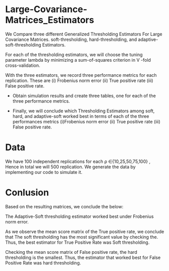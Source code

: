# Large-Covariance-Matrices_Estimators
We Compare three different Generalized Thresholding Estimators For Large Covariance Matrices. soft-thresholding, hard-thresholding, and adaptive-soft-thresholding Estimators.

For each of the thresholding estimators, we will choose the tuning parameter lambda by
minimizing a sum-of-squares criterion in V -fold cross-validation.

With the three estimators, we record three performance metrics for each replication. 
These are (i) Frobenius norm error (ii) True positive rate  (iii) False positive rate.

 -  Obtain simulation results and create three tables, one for each of the three performance
metrics. 

 - Finally, we will conclude which  Thresholding Estimators among soft, hard, and adaptive-soft worked best in terms of each of the three performances metrics (i)Frobenius norm error (ii) True positive rate  (iii) False positive rate.

 # Data 

   We have 100 independent replications for each ρ ∈{10,25,50,75,100} , Hence in total we will 500  replication.
   We generate the data by implementing our code to simulate it.





 # Conlusion
Based on the resulting matrices, we conclude the below:

The  Adaptive-Soft thresholding estimator worked best under Frobenius norm error.

As we observe the mean score matrix of the True positive rate, we conclude that The soft thresholding has the most significant value by checking the. Thus, the best estimator for True Positive Rate was Soft thresholding.

Checking the mean score matrix of False positive rate, the hard thresholding is the smallest. Thus, the estimator that worked best for False Positive Rate was hard thresholding.

